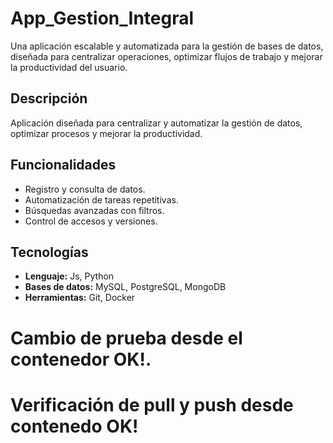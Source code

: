 # App_Gestion_Integral
Una aplicación escalable y automatizada para la gestión de bases de datos, diseñada para centralizar operaciones, optimizar flujos de trabajo y mejorar la productividad del usuario.

## Descripción
Aplicación diseñada para centralizar y automatizar la gestión de datos, optimizar procesos y mejorar la productividad.

## Funcionalidades
- Registro y consulta de datos.
- Automatización de tareas repetitivas.
- Búsquedas avanzadas con filtros.
- Control de accesos y versiones.

## Tecnologías
- **Lenguaje:** Js, Python
- **Bases de datos:** MySQL, PostgreSQL, MongoDB
- **Herramientas:** Git, Docker

# Cambio de prueba desde el contenedor OK!.
# Verificación de pull y push desde contenedo OK!
